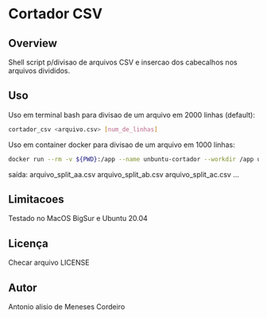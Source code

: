 # Cortador CSV 
## Overview

Shell script p/divisao de arquivos CSV e insercao dos cabecalhos nos arquivos divididos.

## Uso

Uso em terminal bash para divisao de um arquivo em 2000 linhas (default):
```sh
cortador_csv <arquivo.csv> [num_de_linhas]
```

Uso em container docker para divisao de um arquivo em 1000 linhas:
```sh
docker run --rm -v ${PWD}:/app --name unbuntu-cortador --workdir /app ubuntu ./cortador_csv.sh arquivo.csv 1000
```

saída:
  arquivo_split_aa.csv
  arquivo_split_ab.csv
  arquivo_split_ac.csv
  ...
  
## Limitacoes
Testado no MacOS BigSur e Ubuntu 20.04

## Licença

Checar arquivo LICENSE

## Autor
Antonio alisio de Meneses Cordeiro
